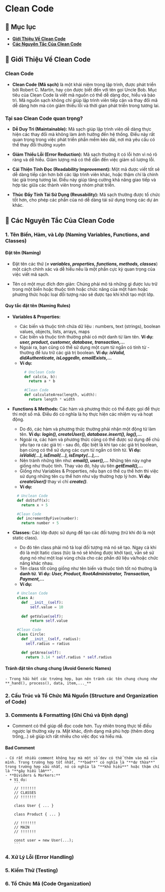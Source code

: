 # **Clean Code**

## 🔷 Mục lục
- **[Giới Thiệu Về Clean Code](#-giới-thiệu-về-clean-code)**
- **[Các Nguyên Tắc Của Clean Code](#rule)**

## 🔷 Giới Thiệu Về Clean Code

### Clean Code

- **Clean Code (Mã sạch)** là một khái niệm trong lập trình, được phát triển bởi Robert C. Martin, hay còn được biết đến với tên gọi Uncle Bob. Mục tiêu của Clean Code là viết mã nguồn có thể dễ dàng đọc, hiểu và bảo trì. Mã nguồn sạch không chỉ giúp lập trình viên tiếp cận và thay đổi mã dễ dàng hơn mà còn giảm thiểu lỗi và thời gian phát triển trong tương lai. 

### Tại sao Clean Code quan trọng?

- **Dễ Duy Trì (Maintainable):** Mã sạch giúp lập trình viên dễ dàng thực hiện các thay đổi mà không làm ảnh hưởng đến hệ thống. Điều này rất quan trọng trong việc phát triển phần mềm kéo dài, nơi mà yêu cầu có thể thay đổi thường xuyên

- **Giảm Thiểu Lỗi (Error Reduction):** Mã sạch thường ít có lỗi hơn vì nó rõ ràng và dễ hiểu. Giảm lượng mã có thể dẫn đến việc giảm số lượng lỗi.

- **Cải Thiện Tính Đọc (Readability Improvement):** Một mã được viết tốt sẽ dễ dàng tiếp cận hơn bởi các lập trình viên khác, hoặc thậm chí là chính tác giả trong tương lai. Điều này giúp tăng cường khả năng giao tiếp và hợp tác giữa các thành viên trong nhóm phát triển.

- **Thúc Đẩy Tính Tái Sử Dụng (Reusability):** Mã sạch thường được tổ chức tốt hơn, cho phép các phần của nó dễ dàng tái sử dụng trong các dự án khác.

## 🔷 Các Nguyên Tắc Của Clean Code

### 1. Tên Biến, Hàm, và Lớp (Naming Variables, Functions, and Classes)

  #### Đặt tên (Naming)

  - Đặt tên các thứ (**_= variables, properties, functions, methods, classes_**) một cách chính xác và dễ hiểu nếu là một phần cực kỳ quan trọng của việc viết mã sạch.

  - Tên có một mục đích đơn giản: Chúng phải mô tả những gì được lưu trữ trong một biến hoặc thuộc tính hoặc chức năng của một hàm hoặc phương thức hoặc loại đối tượng nào sẽ được tạo khi khởi tạo một lớp.

  #### Quy tắc đặt tên (Naming Rules)

  - **Variables & Properties:** 
    + Các biến và thuộc tính chứa dữ liệu : numbers, text (strings), boolean values, objects, lists, arrays, maps
    + Các biến và thuộc tính thường phải có một danh từ làm tên. **Ví dụ:** **_user, product, customer, database, transaction,..._**
    + Ngoài ra, bạn cũng có thể sử dụng một cụm từ ngắn có tính từ - thường để lưu trữ các giá trị boolean. **Ví dụ:** **_isValid, didAuthenticate, isLoggedIn, emailExists,..._**
    + **Ví dụ:**
      ```Python
        # Unclean Code  
        def calc(a, b):  
          return a * b  
      ```
      ```Python
        #Clean Code
        def calculateArea(length, width):  
          return length * width  
      ```

  - **Functions & Methods:** Các hàm và phương thức có thể được gọi để thực thi một số mã. Điều đó có nghĩa là họ thực hiện các nhiệm vụ và hoạt động.
    + Do đó, các hàm và phương thức thường phải nhận một động từ làm tên. **Ví dụ:** **_login(), createUser(), database.insert(), log(),..._**
    + Ngoài ra, các hàm và phương thức cũng có thể được sử dụng để chủ yếu tạo ra các giá trị - sau đó, đặc biệt là khi tạo các giá trị boolean, bạn cũng có thể sử dụng các cụm từ ngắn có tính từ. **Ví dụ:** **_isValid(...), isEmail(...), isEmpty(...),..._**
    + Nên tránh những tên như: **_email(), user(),..._** Những tên này nghe giống như thuộc tính. Thay vào đó, hãy ưu tiên **_getEmail(),..._**
    + Giống như Variables & Properties, nếu bạn có thể cụ thể hơn thì việc sử dụng những tên cụ thể hơn như vậy thường hợp lý hơn. **Ví dụ:** **_createUser()_** thay vì chỉ **_create()_**.
    + **Ví dụ:**
    ```Python
      # Unclean Code  
      def doStuff(x):  
        return x + 5  
    ```
    ```Python
      #Clean Code
      def incrementByFive(number):  
        return number + 5  
    ```

  - **Classes:** Các lớp được sử dụng để tạo các đối tượng (trừ khi đó là một static class).
    + Do đó tên class phải mô tả loại đối tượng mà nó sẽ tạo. Ngay cả khi đó là một ltatic class (tức là nó sẽ không được khởi tạo), vẫn sẽ sử dụng nó như một loại vùng chứa cho các phần dữ liệu và/hoặc chức năng khác nhau.
    + Tên class tốt cũng giống như tên biến và thuộc tính tốt nó thường là **danh từ**. **Ví dụ:** **_User, Product, RootAdministrator, Transaction, Payment,..._**
    + **Ví dụ:**
    ```Python
      # Unclean Code  
      class A:  
        def __init__(self):  
            self.value = 10  
            
        def getValue(self):  
            return self.value   
    ```
    ```Python
      #Clean Code
      class Circle:  
        def __init__(self, radius):  
          self.radius = radius  

        def getArea(self):  
          return 3.14 * self.radius * self.radius  

    ```

  #### Tránh đặt tên chung chung (Avoid Generic Names)

    - Trong hầu hết các trường hợp, bạn nên tránh các tên chung chung như **_hand(), process(), data, item,..._**

### 2. Cấu Trúc và Tổ Chức Mã Nguồn (Structure and Organization of Code)

### 3. Comments & Formatting (Ghi Chú và Định dạng)
  - Comment có thể giúp dễ đọc code hơn. Tuy nhiên trong thực tế điều ngược lại thường xảy ra. Mặt khác, định dạng mã phù hợp (thêm dòng trống,..) sẽ giúp ích rất nhiều cho việc đọc và hiểu mã.

  #### Bad Comment 
    - Có rất nhiều comment không hay mà một số dev có thể thêm vào mã của mình. Trong trường hợp tốt nhất, "**bad**" có nghĩa là "**dư thừa**" trong trường hợp xấu nhất, nó có nghĩa là "**khó hiểu**" hoặc thậm chí là "**gây hiểu lầm**".
    - **Dividers & Markers:**
      + Ví dụ:
        ```
        // !!!!!!!
        // CLASSES
        // !!!!!!!

        class User { ... }

        class Product { ... }

        // !!!!!!!
        // MAIN
        // !!!!!!!
        
        const user = new User(...);
        ```

### 4. Xử Lý Lỗi (Error Handling)

### 5. Kiểm Thử (Testing)

### 6. Tổ Chức Mã (Code Organization)